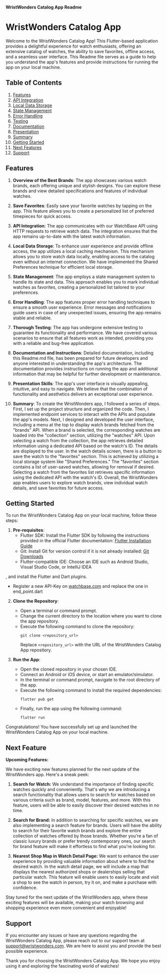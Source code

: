 **WristWonders Catalog App Readme**

# WristWonders Catalog App

Welcome to the WristWonders Catalog App! This Flutter-based application provides a delightful experience for watch enthusiasts, offering an extensive catalog of watches, the ability to save favorites, offline access, and a seamless user interface. This Readme file serves as a guide to help you understand the app's features and provide instructions for running the app on your local machine.

## Table of Contents
1. [Features](#features)
2. [API Integration](#api-integration)
3. [Local Data Storage](#local-data-storage)
4. [State Management](#state-management)
5. [Error Handling](#error-handling)
6. [Testing](#testing)
7. [Documentation](#documentation)
8. [Presentation](#presentation)
9. [Summary](#summary)
11. [Getting Started](#getting-started)
12. [Next Features](#next-features)
13. [Support](#support)

## Features<a name="features"></a>

1. **Overview of the Best Brands**: The app showcases various watch brands, each offering unique and stylish designs. You can explore these brands and view detailed specifications and features of individual watches.

2. **Save Favorites**: Easily save your favorite watches by tapping on the app. This feature allows you to create a personalized list of preferred timepieces for quick access.

3. **API Integration**<a name="api-integration"></a>: The app communicates with our WatchBase API using HTTP requests to retrieve watch data. The integration ensures that the app remains up-to-date with the latest watch information.

4. **Local Data Storage**<a name="local-data-storage"></a>: To enhance user experience and provide offline access, the app utilizes a local caching mechanism. This mechanism allows you to store watch data locally, enabling access to the catalog even without an internet connection. We have implemented the Shared Preferences technique for efficient local storage.

5. **State Management**<a name="state-management"></a>: The app employs a state management system to handle its state and data. This approach enables you to mark individual watches as favorites, creating a personalized list tailored to your preferences.

6. **Error Handling**<a name="error-handling"></a>: The app features proper error handling techniques to ensure a smooth user experience. Error messages and notifications guide users in case of any unexpected issues, ensuring the app remains stable and reliable.

7. **Thorough Testing**<a name="testing"></a>: The app has undergone extensive testing to guarantee its functionality and performance. We have covered various scenarios to ensure that all features work as intended, providing you with a reliable and bug-free application.

8. **Documentation and Instructions**<a name="documentation"></a>: Detailed documentation, including this Readme.md file, has been prepared for future developers and anyone interested in understanding the app's architecture. The documentation provides instructions on running the app and additional information that may be helpful for further development or maintenance.

9. **Presentation Skills**<a name="presentation"></a>: The app's user interface is visually appealing, intuitive, and easy to navigate. We believe that the combination of functionality and aesthetics delivers an exceptional user experience.

10. **Summary**<a name="summary"></a>: To create the WristWonders app, I followed a series of steps. First, I set up the project structure and organized the code. Then, I implemented endpoint services to interact with the APIs and populate the app's models.
Next, I designed and developed the user interface, including a menu at the top to display watch brands fetched from the "brands" API. When a brand is selected, the corresponding watches are loaded into the "collection" section, utilizing the "watches" API.
Upon selecting a watch from the collection, the app retrieves detailed information using a dedicated API based on the watch's ID. The details are displayed to the user.
In the watch details screen, there is a button to save the watch to the "favorites" section. This is achieved by utilizing a local storage system like "Shared Preferences."
The "favorites" section contains a list of user-saved watches, allowing for removal if desired. Selecting a watch from the favorites list retrieves specific information using the dedicated API with the watch's ID.
Overall, the WristWonders app enables users to explore watch brands, view individual watch details, and save favorites for future access.

## Getting Started<a name="getting-started"></a>

To run the WristWonders Catalog App on your local machine, follow these steps:

1. **Pre-requisites**:
   - Flutter SDK: Install the Flutter SDK by following the instructions provided in the official Flutter documentation: [Flutter Installation Guide](https://flutter.dev/docs/get-started/install)
   - Git: Install Git for version control if it is not already installed: [Git Downloads](https://git-scm.com/downloads)
   - Flutter-compatible IDE: Choose an IDE such as Android Studio, Visual Studio Code, or IntelliJ IDEA

, and install the Flutter and Dart plugins.
   - Register a new API-Key on [watchbase.com](https://watchbase.com/manuals/datafeed/1/en/topic/intro) and replace the one in end_point.dart

2. **Clone the Repository**:
   - Open a terminal or command prompt.
   - Change the current directory to the location where you want to clone the app repository.
   - Execute the following command to clone the repository:
     ```
     git clone <repository_url>
     ```
     Replace `<repository_url>` with the URL of the WristWonders Catalog App repository.

3. **Run the App**:
   - Open the cloned repository in your chosen IDE.
   - Connect an Android or iOS device, or start an emulator/simulator.
   - In the terminal or command prompt, navigate to the root directory of the app.
   - Execute the following command to install the required dependencies:
     ```
     flutter pub get
     ```
   - Finally, run the app using the following command:
     ```
     flutter run
     ```

Congratulations! You have successfully set up and launched the WristWonders Catalog App on your local machine.

## Next Feature<a name="next-feature"></a>

**Upcoming Features:**

We have exciting new features planned for the next update of the WristWonders app. Here's a sneak peek:

1. **Search for Watch:** We understand the importance of finding specific watches quickly and conveniently. That's why we are introducing a search functionality that allows users to search for watches based on various criteria such as brand, model, features, and more. With this feature, users will be able to easily discover their desired watches in no time.

2. **Search for Brand:** In addition to searching for specific watches, we are also implementing a search feature for brands. Users will have the ability to search for their favorite watch brands and explore the entire collection of watches offered by those brands. Whether you're a fan of classic luxury brands or prefer trendy contemporary ones, our search for brand feature will make it effortless to find what you're looking for.

3. **Nearest Shop Map in Watch Detail Page:** We want to enhance the user experience by providing valuable information about where to find the desired watch. In the watch detail page, we will include a map that displays the nearest authorized shops or dealerships selling that particular watch. This feature will enable users to easily locate and visit a shop to see the watch in person, try it on, and make a purchase with confidence.

Stay tuned for the next update of the WristWonders app, where these exciting features will be available, making your watch browsing and shopping experience even more convenient and enjoyable!

## Support<a name="support"></a>

If you encounter any issues or have any questions regarding the WristWonders Catalog App, please reach out to our support team at support@wristwonders.com. We are here to assist you and provide the best possible experience.

Thank you for choosing the WristWonders Catalog App. We hope you enjoy using it and exploring the fascinating world of watches!
